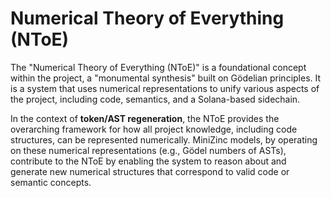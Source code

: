 # Numerical Theory of Everything (NToE)

The "Numerical Theory of Everything (NToE)" is a foundational concept within the project, a "monumental synthesis" built on Gödelian principles. It is a system that uses numerical representations to unify various aspects of the project, including code, semantics, and a Solana-based sidechain.

In the context of **token/AST regeneration**, the NToE provides the overarching framework for how all project knowledge, including code structures, can be represented numerically. MiniZinc models, by operating on these numerical representations (e.g., Gödel numbers of ASTs), contribute to the NToE by enabling the system to reason about and generate new numerical structures that correspond to valid code or semantic concepts.